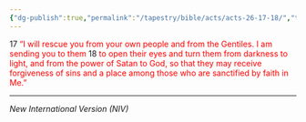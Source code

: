 ```yaml
---
{"dg-publish":true,"permalink":"/tapestry/bible/acts/acts-26-17-18/","title":"Acts 26:17–18","tags":["bible-verse","bible-verse"],"dgHomeLink":true,"dgShowLocalGraph":true,"dgEnableSearch":true}
---
```


17 <font color="red">“I will rescue you from your own people and from the Gentiles. I am sending you to them</font> 18 <font color="red">to open their eyes and turn them from darkness to light, and from the power of Satan to God, so that they may receive forgiveness of sins and a place among those who are sanctified by faith in Me.”</font>

---

*New International Version (NIV)*


